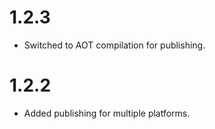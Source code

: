 # 1.2.3
- Switched to AOT compilation for publishing.

# 1.2.2
- Added publishing for multiple platforms.